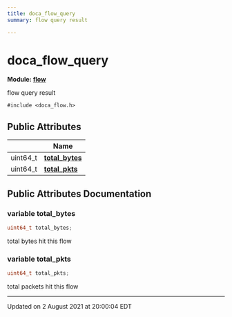 ```yaml
---
title: doca_flow_query
summary: flow query result 

---
```


# doca_flow_query

**Module:** **[flow](localhost:1313/networking-ethernet-software/doca/modules/group___flow/)**



flow query result 


`#include <doca_flow.h>`

## Public Attributes

|                | Name           |
| -------------- | -------------- |
| uint64_t | **[total_bytes](localhost:1313/networking-ethernet-software/doca/classes/structdoca__flow__query/#variable-total_bytes)**  |
| uint64_t | **[total_pkts](localhost:1313/networking-ethernet-software/doca/classes/structdoca__flow__query/#variable-total_pkts)**  |

## Public Attributes Documentation

### variable total_bytes

```cpp
uint64_t total_bytes;
```


total bytes hit this flow 


### variable total_pkts

```cpp
uint64_t total_pkts;
```


total packets hit this flow 


-------------------------------

Updated on  2 August 2021 at 20:00:04 EDT